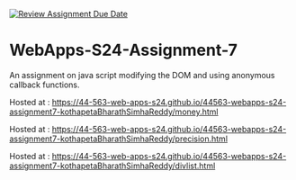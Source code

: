[![Review Assignment Due Date](https://classroom.github.com/assets/deadline-readme-button-24ddc0f5d75046c5622901739e7c5dd533143b0c8e959d652212380cedb1ea36.svg)](https://classroom.github.com/a/cdqffI9o)
# WebApps-S24-Assignment-7
An assignment on java script modifying the DOM and using anonymous callback functions.

Hosted at : https://44-563-web-apps-s24.github.io/44563-webapps-s24-assignment7-kothapetaBharathSimhaReddy/money.html

Hosted at : https://44-563-web-apps-s24.github.io/44563-webapps-s24-assignment7-kothapetaBharathSimhaReddy/precision.html

Hosted at : https://44-563-web-apps-s24.github.io/44563-webapps-s24-assignment7-kothapetaBharathSimhaReddy/divlist.html

